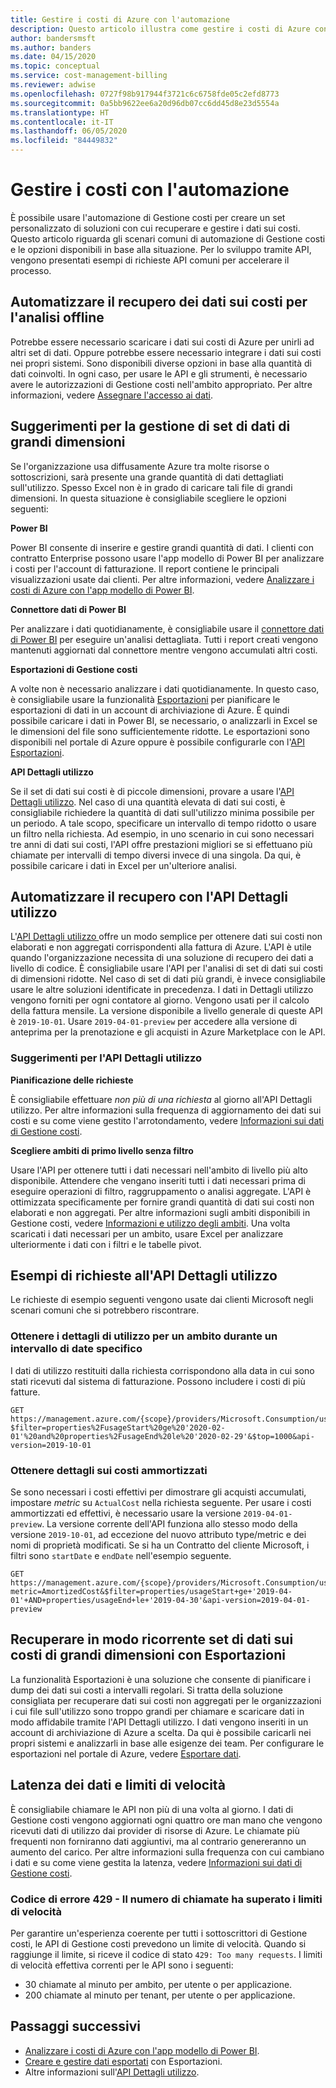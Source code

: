 ```yaml
---
title: Gestire i costi di Azure con l'automazione
description: Questo articolo illustra come gestire i costi di Azure con l'automazione.
author: bandersmsft
ms.author: banders
ms.date: 04/15/2020
ms.topic: conceptual
ms.service: cost-management-billing
ms.reviewer: adwise
ms.openlocfilehash: 0727f98b917944f3721c6c6758fde05c2efd8773
ms.sourcegitcommit: 0a5bb9622ee6a20d96db07cc6dd45d8e23d5554a
ms.translationtype: HT
ms.contentlocale: it-IT
ms.lasthandoff: 06/05/2020
ms.locfileid: "84449832"
---
```

# <a name="manage-costs-with-automation"></a>Gestire i costi con l'automazione

È possibile usare l'automazione di Gestione costi per creare un set personalizzato di soluzioni con cui recuperare e gestire i dati sui costi. Questo articolo riguarda gli scenari comuni di automazione di Gestione costi e le opzioni disponibili in base alla situazione. Per lo sviluppo tramite API, vengono presentati esempi di richieste API comuni per accelerare il processo.

## <a name="automate-cost-data-retrieval-for-offline-analysis"></a>Automatizzare il recupero dei dati sui costi per l'analisi offline

Potrebbe essere necessario scaricare i dati sui costi di Azure per unirli ad altri set di dati. Oppure potrebbe essere necessario integrare i dati sui costi nei propri sistemi. Sono disponibili diverse opzioni in base alla quantità di dati coinvolti. In ogni caso, per usare le API e gli strumenti, è necessario avere le autorizzazioni di Gestione costi nell'ambito appropriato. Per altre informazioni, vedere [Assegnare l'accesso ai dati](https://docs.microsoft.com/azure/cost-management-billing/costs/assign-access-acm-data).

## <a name="suggestions-for-handling-large-datasets"></a>Suggerimenti per la gestione di set di dati di grandi dimensioni

Se l'organizzazione usa diffusamente Azure tra molte risorse o sottoscrizioni, sarà presente una grande quantità di dati dettagliati sull'utilizzo. Spesso Excel non è in grado di caricare tali file di grandi dimensioni. In questa situazione è consigliabile scegliere le opzioni seguenti:

**Power BI**

Power BI consente di inserire e gestire grandi quantità di dati. I clienti con contratto Enterprise possono usare l'app modello di Power BI per analizzare i costi per l'account di fatturazione. Il report contiene le principali visualizzazioni usate dai clienti. Per altre informazioni, vedere [Analizzare i costi di Azure con l'app modello di Power BI](https://docs.microsoft.com/azure/cost-management-billing/costs/analyze-cost-data-azure-cost-management-power-bi-template-app).

**Connettore dati di Power BI**

Per analizzare i dati quotidianamente, è consigliabile usare il [connettore dati di Power BI](https://docs.microsoft.com/power-bi/connect-data/desktop-connect-azure-cost-management) per eseguire un'analisi dettagliata. Tutti i report creati vengono mantenuti aggiornati dal connettore mentre vengono accumulati altri costi.

**Esportazioni di Gestione costi**

A volte non è necessario analizzare i dati quotidianamente. In questo caso, è consigliabile usare la funzionalità [Esportazioni](https://docs.microsoft.com/azure/cost-management-billing/costs/tutorial-export-acm-data) per pianificare le esportazioni di dati in un account di archiviazione di Azure. È quindi possibile caricare i dati in Power BI, se necessario, o analizzarli in Excel se le dimensioni del file sono sufficientemente ridotte. Le esportazioni sono disponibili nel portale di Azure oppure è possibile configurarle con l'[API Esportazioni](https://docs.microsoft.com/rest/api/cost-management/exports).

**API Dettagli utilizzo**

Se il set di dati sui costi è di piccole dimensioni, provare a usare l'[API Dettagli utilizzo](https://docs.microsoft.com/rest/api/consumption/usageDetails). Nel caso di una quantità elevata di dati sui costi, è consigliabile richiedere la quantità di dati sull'utilizzo minima possibile per un periodo. A tale scopo, specificare un intervallo di tempo ridotto o usare un filtro nella richiesta. Ad esempio, in uno scenario in cui sono necessari tre anni di dati sui costi, l'API offre prestazioni migliori se si effettuano più chiamate per intervalli di tempo diversi invece di una singola. Da qui, è possibile caricare i dati in Excel per un'ulteriore analisi.

## <a name="automate-retrieval-with-usage-details-api"></a>Automatizzare il recupero con l'API Dettagli utilizzo

L'[API Dettagli utilizzo ](https://docs.microsoft.com/rest/api/consumption/usageDetails) offre un modo semplice per ottenere dati sui costi non elaborati e non aggregati corrispondenti alla fattura di Azure. L'API è utile quando l'organizzazione necessita di una soluzione di recupero dei dati a livello di codice. È consigliabile usare l'API per l'analisi di set di dati sui costi di dimensioni ridotte. Nel caso di set di dati più grandi, è invece consigliabile usare le altre soluzioni identificate in precedenza. I dati in Dettagli utilizzo vengono forniti per ogni contatore al giorno. Vengono usati per il calcolo della fattura mensile. La versione disponibile a livello generale di queste API è `2019-10-01`. Usare `2019-04-01-preview` per accedere alla versione di anteprima per la prenotazione e gli acquisti in Azure Marketplace con le API.

### <a name="usage-details-api-suggestions"></a>Suggerimenti per l'API Dettagli utilizzo

**Pianificazione delle richieste**

È consigliabile effettuare _non più di una richiesta_ al giorno all'API Dettagli utilizzo. Per altre informazioni sulla frequenza di aggiornamento dei dati sui costi e su come viene gestito l'arrotondamento, vedere [Informazioni sui dati di Gestione costi](https://docs.microsoft.com/azure/cost-management-billing/costs/understand-cost-mgt-data#rated-usage-data-refresh-schedule).

**Scegliere ambiti di primo livello senza filtro**

Usare l'API per ottenere tutti i dati necessari nell'ambito di livello più alto disponibile. Attendere che vengano inseriti tutti i dati necessari prima di eseguire operazioni di filtro, raggruppamento o analisi aggregate. L'API è ottimizzata specificamente per fornire grandi quantità di dati sui costi non elaborati e non aggregati. Per altre informazioni sugli ambiti disponibili in Gestione costi, vedere [Informazioni e utilizzo degli ambiti](https://docs.microsoft.com/azure/cost-management-billing/costs/understand-work-scopes). Una volta scaricati i dati necessari per un ambito, usare Excel per analizzare ulteriormente i dati con i filtri e le tabelle pivot.

## <a name="example-usage-details-api-requests"></a>Esempi di richieste all'API Dettagli utilizzo

Le richieste di esempio seguenti vengono usate dai clienti Microsoft negli scenari comuni che si potrebbero riscontrare.

### <a name="get-usage-details-for-a-scope-during-specific-date-range"></a>Ottenere i dettagli di utilizzo per un ambito durante un intervallo di date specifico

I dati di utilizzo restituiti dalla richiesta corrispondono alla data in cui sono stati ricevuti dal sistema di fatturazione. Possono includere i costi di più fatture.

```http
GET https://management.azure.com/{scope}/providers/Microsoft.Consumption/usageDetails?$filter=properties%2FusageStart%20ge%20'2020-02-01'%20and%20properties%2FusageEnd%20le%20'2020-02-29'&$top=1000&api-version=2019-10-01

```

### <a name="get-amortized-cost-details"></a>Ottenere dettagli sui costi ammortizzati

Se sono necessari i costi effettivi per dimostrare gli acquisti accumulati, impostare *metric* su `ActualCost` nella richiesta seguente. Per usare i costi ammortizzati ed effettivi, è necessario usare la versione `2019-04-01-preview`. La versione corrente dell'API funziona allo stesso modo della versione `2019-10-01`, ad eccezione del nuovo attributo type/metric e dei nomi di proprietà modificati. Se si ha un Contratto del cliente Microsoft, i filtri sono `startDate` e `endDate` nell'esempio seguente.

```http
GET https://management.azure.com/{scope}/providers/Microsoft.Consumption/usageDetails?metric=AmortizedCost&$filter=properties/usageStart+ge+'2019-04-01'+AND+properties/usageEnd+le+'2019-04-30'&api-version=2019-04-01-preview
```

## <a name="retrieve-large-cost-datasets-recurringly-with-exports"></a>Recuperare in modo ricorrente set di dati sui costi di grandi dimensioni con Esportazioni

La funzionalità Esportazioni è una soluzione che consente di pianificare i dump dei dati sui costi a intervalli regolari. Si tratta della soluzione consigliata per recuperare dati sui costi non aggregati per le organizzazioni i cui file sull'utilizzo sono troppo grandi per chiamare e scaricare dati in modo affidabile tramite l'API Dettagli utilizzo. I dati vengono inseriti in un account di archiviazione di Azure a scelta. Da qui è possibile caricarli nei propri sistemi e analizzarli in base alle esigenze dei team. Per configurare le esportazioni nel portale di Azure, vedere [Esportare dati](https://docs.microsoft.com/azure/cost-management-billing/costs/tutorial-export-acm-data).

## <a name="data-latency-and-rate-limits"></a>Latenza dei dati e limiti di velocità

È consigliabile chiamare le API non più di una volta al giorno. I dati di Gestione costi vengono aggiornati ogni quattro ore man mano che vengono ricevuti dati di utilizzo dai provider di risorse di Azure. Le chiamate più frequenti non forniranno dati aggiuntivi, ma al contrario genereranno un aumento del carico. Per altre informazioni sulla frequenza con cui cambiano i dati e su come viene gestita la latenza, vedere [Informazioni sui dati di Gestione costi](https://docs.microsoft.com/azure/cost-management-billing/costs/understand-cost-mgt-data).

### <a name="error-code-429---call-count-has-exceeded-rate-limits"></a>Codice di errore 429 - Il numero di chiamate ha superato i limiti di velocità

Per garantire un'esperienza coerente per tutti i sottoscrittori di Gestione costi, le API di Gestione costi prevedono un limite di velocità. Quando si raggiunge il limite, si riceve il codice di stato `429: Too many requests`. I limiti di velocità effettiva correnti per le API sono i seguenti:

- 30 chiamate al minuto per ambito, per utente o per applicazione.
- 200 chiamate al minuto per tenant, per utente o per applicazione.

## <a name="next-steps"></a>Passaggi successivi

- [Analizzare i costi di Azure con l'app modello di Power BI](https://docs.microsoft.com/azure/cost-management-billing/costs/analyze-cost-data-azure-cost-management-power-bi-template-app).
- [Creare e gestire dati esportati](https://docs.microsoft.com/azure/cost-management-billing/costs/tutorial-export-acm-data) con Esportazioni.
- Altre informazioni sull'[API Dettagli utilizzo](https://docs.microsoft.com/rest/api/consumption/usageDetails).